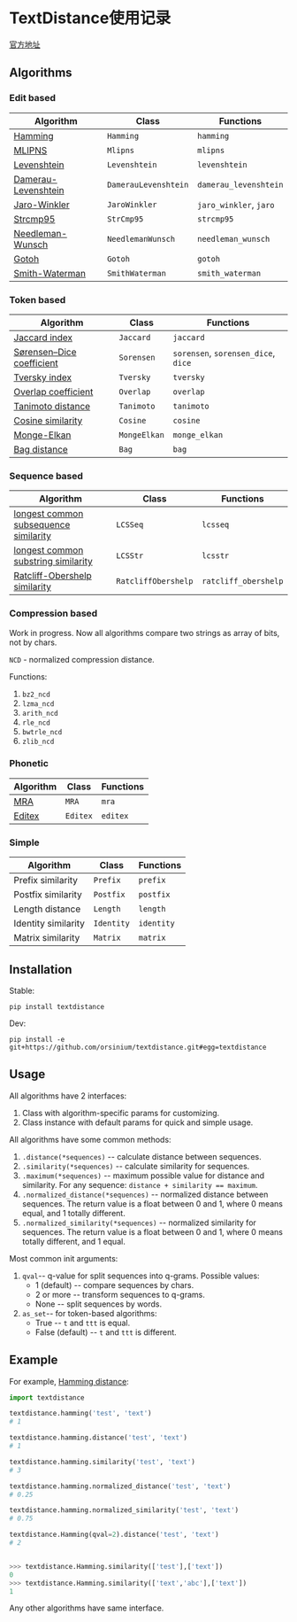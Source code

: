 # TextDistance使用记录

[官方地址](https://github.com/orsinium/textdistance)

## Algorithms

### Edit based

| Algorithm                                                    | Class                | Functions              |
| ------------------------------------------------------------ | -------------------- | ---------------------- |
| [Hamming](https://en.wikipedia.org/wiki/Hamming_distance)    | `Hamming`            | `hamming`              |
| [MLIPNS](http://www.sial.iias.spb.su/files/386-386-1-PB.pdf) | `Mlipns`             | `mlipns`               |
| [Levenshtein](https://en.wikipedia.org/wiki/Levenshtein_distance) | `Levenshtein`        | `levenshtein`          |
| [Damerau-Levenshtein](https://en.wikipedia.org/wiki/Damerau%E2%80%93Levenshtein_distance) | `DamerauLevenshtein` | `damerau_levenshtein`  |
| [Jaro-Winkler](https://en.wikipedia.org/wiki/Jaro%E2%80%93Winkler_distance) | `JaroWinkler`        | `jaro_winkler`, `jaro` |
| [Strcmp95](http://cpansearch.perl.org/src/SCW/Text-JaroWinkler-0.1/strcmp95.c) | `StrCmp95`           | `strcmp95`             |
| [Needleman-Wunsch](https://en.wikipedia.org/wiki/Needleman%E2%80%93Wunsch_algorithm) | `NeedlemanWunsch`    | `needleman_wunsch`     |
| [Gotoh](https://www.cs.umd.edu/class/spring2003/cmsc838t/papers/gotoh1982.pdf) | `Gotoh`              | `gotoh`                |
| [Smith-Waterman](https://en.wikipedia.org/wiki/Smith%E2%80%93Waterman_algorithm) | `SmithWaterman`      | `smith_waterman`       |

### Token based

| Algorithm                                                    | Class        | Functions                           |
| ------------------------------------------------------------ | ------------ | ----------------------------------- |
| [Jaccard index](https://en.wikipedia.org/wiki/Jaccard_index) | `Jaccard`    | `jaccard`                           |
| [Sørensen–Dice coefficient](https://en.wikipedia.org/wiki/S%C3%B8rensen%E2%80%93Dice_coefficient) | `Sorensen`   | `sorensen`, `sorensen_dice`, `dice` |
| [Tversky index](https://en.wikipedia.org/wiki/Tversky_index) | `Tversky`    | `tversky`                           |
| [Overlap coefficient](https://en.wikipedia.org/wiki/Overlap_coefficient) | `Overlap`    | `overlap`                           |
| [Tanimoto distance](https://en.wikipedia.org/wiki/Jaccard_index#Tanimoto_similarity_and_distance) | `Tanimoto`   | `tanimoto`                          |
| [Cosine similarity](https://en.wikipedia.org/wiki/Cosine_similarity) | `Cosine`     | `cosine`                            |
| [Monge-Elkan](https://www.academia.edu/200314/Generalized_Monge-Elkan_Method_for_Approximate_Text_String_Comparison) | `MongeElkan` | `monge_elkan`                       |
| [Bag distance](https://github.com/Yomguithereal/talisman/blob/master/src/metrics/distance/bag.js) | `Bag`        | `bag`                               |

### Sequence based

| Algorithm                                                    | Class               | Functions            |
| ------------------------------------------------------------ | ------------------- | -------------------- |
| [longest common subsequence similarity](https://en.wikipedia.org/wiki/Longest_common_subsequence_problem) | `LCSSeq`            | `lcsseq`             |
| [longest common substring similarity](https://docs.python.org/2/library/difflib.html#difflib.SequenceMatcher) | `LCSStr`            | `lcsstr`             |
| [Ratcliff-Obershelp similarity](http://collaboration.cmc.ec.gc.ca/science/rpn/biblio/ddj/Website/articles/DDJ/1988/8807/8807c/8807c.htm) | `RatcliffObershelp` | `ratcliff_obershelp` |

### Compression based

Work in progress. Now all algorithms compare two strings as array of bits, not by chars.

`NCD` - normalized compression distance.

Functions:

1. `bz2_ncd`
2. `lzma_ncd`
3. `arith_ncd`
4. `rle_ncd`
5. `bwtrle_ncd`
6. `zlib_ncd`

### Phonetic

| Algorithm                                                    | Class    | Functions |
| ------------------------------------------------------------ | -------- | --------- |
| [MRA](https://en.wikipedia.org/wiki/Match_rating_approach)   | `MRA`    | `mra`     |
| [Editex](https://anhaidgroup.github.io/py_stringmatching/v0.3.x/Editex.html) | `Editex` | `editex`  |

### Simple

| Algorithm           | Class      | Functions  |
| ------------------- | ---------- | ---------- |
| Prefix similarity   | `Prefix`   | `prefix`   |
| Postfix similarity  | `Postfix`  | `postfix`  |
| Length distance     | `Length`   | `length`   |
| Identity similarity | `Identity` | `identity` |
| Matrix similarity   | `Matrix`   | `matrix`   |

## Installation

Stable:

```
pip install textdistance
```

Dev:

```
pip install -e git+https://github.com/orsinium/textdistance.git#egg=textdistance
```

## Usage

All algorithms have 2 interfaces:

1. Class with algorithm-specific params for customizing.
2. Class instance with default params for quick and simple usage.

All algorithms have some common methods:

1. `.distance(*sequences)` -- calculate distance between sequences.
2. `.similarity(*sequences)` -- calculate similarity for sequences.
3. `.maximum(*sequences)` -- maximum possible value for distance and similarity. For any sequence: `distance + similarity == maximum`.
4. `.normalized_distance(*sequences)` -- normalized distance between sequences. The return value is a float between 0 and 1, where 0 means equal, and 1 totally different.
5. `.normalized_similarity(*sequences)` -- normalized similarity for sequences. The return value is a float between 0 and 1, where 0 means totally different, and 1 equal.

Most common init arguments:

1. `qval`-- q-value for split sequences into q-grams. Possible values:
   - 1 (default) -- compare sequences by chars.
   - 2 or more -- transform sequences to q-grams.
   - None -- split sequences by words.
2. `as_set`-- for token-based algorithms:
   - True -- `t` and `ttt` is equal.
   - False (default) -- `t` and `ttt` is different.

## Example

For example, [Hamming distance](https://en.wikipedia.org/wiki/Hamming_distance):

```python
import textdistance

textdistance.hamming('test', 'text')
# 1

textdistance.hamming.distance('test', 'text')
# 1

textdistance.hamming.similarity('test', 'text')
# 3

textdistance.hamming.normalized_distance('test', 'text')
# 0.25

textdistance.hamming.normalized_similarity('test', 'text')
# 0.75

textdistance.Hamming(qval=2).distance('test', 'text')
# 2


>>> textdistance.Hamming.similarity(['test'],['text'])
0
>>> textdistance.Hamming.similarity(['text','abc'],['text'])
1
```

Any other algorithms have same interface.